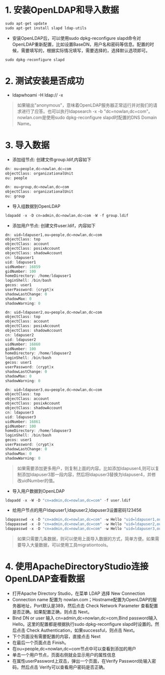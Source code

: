 # 1. 安装OpenLDAP和导入数据
```cpp
sudo apt-get update
sudo apt-get install slapd ldap-utils
```

- 安装OpenLDAP后，可以使用sudo dpkg-reconfigure slapd命令对OpenLDAP重新配置，比如设置BaseDN，用户名和密码等信息。配置的时候，需要填写的，根据实际情况填写，需要选择的，选择默认选项即可。

```cpp
sudo dpkg-reconfigure slapd
```

# 2. 测试安装是否成功
- ldapwhoami -H ldap:// -x

> 如果输出"anonymous"，意味着OpenLDAP服务器正常运行并对我们的请求进行了应答。也可以执行ldapsearch -x -b "dc=nowlan,dc=com"。nowlan.com是使用sudo dpkg-reconfigure slapd时配置的DNS Domain Name。

# 3. 导入数据
- 添加组节点: 创建文件group.ldif,内容如下

```cpp
dn: ou=people,dc=nowlan,dc=com
objectClass: organizationalUnit
ou: people

dn: ou=group,dc=nowlan,dc=com
objectClass: organizationalUnit
ou: group
```

- 导入组数据到OpenLDAP

```cpp
ldapadd -x -D cn=admin,dc=nowlan,dc=com -W -f group.ldif
```

- 添加用户节点: 创建文件user.ldif，内容如下

```cpp
dn: uid=ldapuser1,ou=people,dc=nowlan,dc=com
objectClass: top
objectClass: account
objectClass: posixAccount
objectClass: shadowAccount
cn: ldapuser1
uid: ldapuser1
uidNumber: 16859
gidNumber: 100
homeDirectory: /home/ldapuser1
loginShell: /bin/bash
gecos: user1
userPassword: {crypt}x
shadowLastChange: 0
shadowMax: 0
shadowWarning: 0

dn: uid=ldapuser2,ou=people,dc=nowlan,dc=com
objectClass: top
objectClass: account
objectClass: posixAccount
objectClass: shadowAccount
cn: ldapuser2
uid: ldapuser2
uidNumber: 16860
gidNumber: 100
homeDirectory: /home/ldapuser2
loginShell: /bin/bash
gecos: user1
userPassword: {crypt}x
shadowLastChange: 0
shadowMax: 0
shadowWarning: 0

dn: uid=ldapuser3,ou=people,dc=nowlan,dc=com
objectClass: top
objectClass: account
objectClass: posixAccount
objectClass: shadowAccount
cn: ldapuser3
uid: ldapuser3
uidNumber: 16861
gidNumber: 100
homeDirectory: /home/ldapuser3
loginShell: /bin/bash
gecos: user1
userPassword: {crypt}x
shadowLastChange: 0
shadowMax: 0
shadowWarning: 0
```
> 如果需要添加更多用户，则复制上面的内容。比如添加ldapuser4,则可以复制添加ldapuser3那一段内容，然后将ldapuser3替换为ldapuser4，并修改uidNumber的值。

- 导入用户数据到OpenLDAP

```cpp
ldapadd -x -W -D "cn=admin,dc=nowlan,dc=com" -f user.ldif
```

- 给用户节点的用户ldapuser1,ldapuser2,ldapuser3设置密码123456

```cpp
ldappasswd -x -D "cn=admin,dc=nowlan,dc=com" -w Hello "uid=ldapuser1,ou=people,dc=nowlan,dc=com" -s 123456
ldappasswd -x -D "cn=admin,dc=nowlan,dc=com" -w Hello "uid=ldapuser2,ou=people,dc=nowlan,dc=com" -s 123456
ldappasswd -x -D "cn=admin,dc=nowlan,dc=com" -w Hello "uid=ldapuser3,ou=people,dc=nowlan,dc=com" -s 123456
```

> 如果只需要几条数据，则可以使用上面导入数据的方式，简单方便。如果需要导入大量数据，可以使用工具migrationtools。

# 4. 使用ApacheDirectoryStudio连接OpenLDAP查看数据
- 打开Apache Directory Studio，在菜单 LDAP 选择 New Connection
- Connection name 配置为 nowlan.com；Hostname配置为OpenLDAP的服务器地址，Port默认是389，然后点击 Check Network Parameter 查看配置是否正确。如果配置正确，则点击 Next。
- Bind DN or user 输入 cn=admin,dc=nowlan,dc=com,Bind password输入Hello。这里的配置都是根据执行sudo dpkg-reconfigure slapd时设置的。然后点击 Check Authentication，如果successful，则点击 Next。
- 下个页面没有需要配置的内容，直接点击 Next
- 在最后一个页面点击 Finish。
- 在ou=people,dc=nowlan,dc=com节点中可以查看到添加的用户
- 单击一个用户节点，页面右侧就会显示用户的属性信息
- 在属性userPassword上双击，弹出一个页面，在Verify Password处输入密码，然后点击 Verify可以查看用户密码是否正确。

